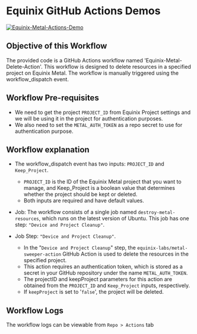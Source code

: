 # Equinix GitHub Actions Demos

[![Equinix-Metal-Actions-Demo](https://github.com/chefgs/equinix_demos/actions/workflows/equinix_workflow.yml/badge.svg?branch=main)](https://github.com/chefgs/equinix_demos/actions/workflows/equinix_workflow.yml)

## Objective of this Workflow
The provided code is a GitHub Actions workflow named 'Equinix-Metal-Delete-Action'. This workflow is designed to delete resources in a specified project on Equinix Metal. The workflow is manually triggered using the workflow_dispatch event.

## Workflow Pre-requisites
- We need to get the project `PROJECT_ID` from Equinix Project settings and we will be using it in the project for authentication purposes. 
- We also need to set the `METAL_AUTH_TOKEN` as a repo secret to use for authentication purpose.


## Workflow explanation
- The workflow_dispatch event has two inputs: `PROJECT_ID` and `Keep_Project`. 
  - `PROJECT_ID` is the ID of the Equinix Metal project that you want to manage, and Keep_Project is a boolean value that determines whether the project should be kept or deleted. 
  - Both inputs are required and have default values.


- Job: The workflow consists of a single job named `destroy-metal-resources`, which runs on the latest version of Ubuntu. This job has one step: `"Device and Project Cleanup"`.

- Job Step: `"Device and Project Cleanup"`.
  - In the "`Device and Project Cleanup`" step, the `equinix-labs/metal-sweeper-action` GitHub Action is used to delete the resources in the specified project. 
  - This action requires an authentication token, which is stored as a secret in your GitHub repository under the name `METAL_AUTH_TOKEN`. 
  - The projectID and keepProject parameters for this action are obtained from the `PROJECT_ID` and `Keep_Project` inputs, respectively. 
  - If `keepProject` is set to '`false`', the project will be deleted.

## Workflow Logs
The workflow logs can be viewable from `Repo > Actions` tab